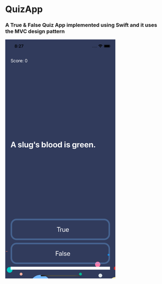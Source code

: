 

#  QuizApp

### A True & False Quiz App implemented using Swift and it uses the MVC design pattern
<img src="ScreenShot.png" width="350">

